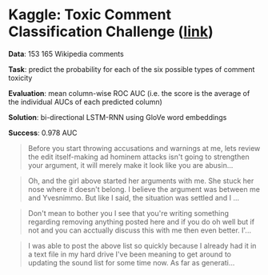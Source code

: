 # Kaggle: Toxic Comment Classification Challenge ([link](https://www.kaggle.com/c/jigsaw-toxic-comment-classification-challenge/overview))

__Data__: 153 165 Wikipedia comments

__Task__: predict the probability for each of the six possible types of comment toxicity

__Evaluation__: mean column-wise ROC AUC (i.e. the score is the average of the individual AUCs of each predicted column)

__Solution__: bi-directional LSTM-RNN using GloVe word embeddings

__Success__: 0.978 AUC

> Before you start throwing accusations and warnings at me, lets review the edit itself-making ad hominem attacks isn't going to strengthen your argument, it will merely make it look like you are abusin...

> Oh, and the girl above started her arguments with me. She stuck her nose where it doesn't belong. I believe the argument was between me and Yvesnimmo. But like I said, the situation was settled and I ...

> Don't mean to bother you I see that you're writing something regarding removing anything posted here and if you do oh well but if not and you can acctually discuss this with me then even better. I'...

> I was able to post the above list so quickly because I already had it in a text file in my hard drive I've been meaning to get around to updating the sound list for some time now. As far as generati...
